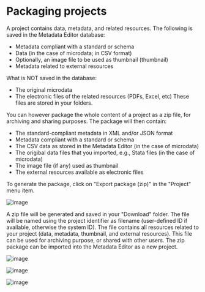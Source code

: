 # Packaging projects

A project contains data, metadata, and related resources.
The following is saved in the Metadata Editor database:
- Metadata compliant with a standard or schema
- Data (in the case of microdata; in CSV format)
- Optionally, an image file to be used as thumbnail (thumbnail)
- Metadata related to external resources

What is NOT saved in the database:
- The original microdata
- The electronic files of the related resources (PDFs, Excel, etc)
These files are stored in your folders.

You can however package the whole content of a project as a zip file, for archiving and sharing purposes. The package will then contain:
- The standard-compliant metadata in XML and/or JSON format
- Metadata compliant with a standard or schema
- The CSV data as stored  in the Metadata Editor (in the case of microdata)
- The origibal data files that you imported, e.g., Stata files (in the case of microdata)
- The image file (if any) used as thumbnail
- The external resources available as electronic files

To generate the package, click on "Export package (zip)" in the "Project" menu item.

![image](https://github.com/ihsn/editor/assets/35276300/7fcbee1a-53bd-464e-86b4-a5c8f89947f4)

A zip file will be generated and saved in your "Download" folder. The file will be named using the project identifier as filename (user-defined ID if available, otherwise the system ID). The file contains all resources related to your project (data, metadata, thumbnail, and external resources). This file can be used for archiving purpose, or shared with other users. The zip package can be imported into the Metadata Editor as a new project.

![image](https://github.com/ihsn/editor/assets/35276300/487d899b-f0f8-4c84-ad0f-c73e1880614d)

![image](https://github.com/ihsn/editor/assets/35276300/14068e30-f686-478b-896d-4628210097b7)

![image](https://github.com/ihsn/editor/assets/35276300/852ef410-a0ba-47be-b0ae-5f63153d3134)

